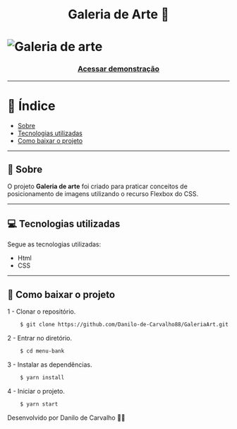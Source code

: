 <h1 align=center>
    <p>Galeria de Arte 🎨</p>
</h1>

<h1>
    <img src="imagens/GaleriaArt3.gif" alt="Galeria de arte">
</h1>

<h3 align="center"><a href="https://danilo-de-carvalho88.github.io/GaleriaArt/">Acessar demonstração</a></h3>

---

# 📑 Índice

- [Sobre](#-sobre)
- [Tecnologias utilizadas](#💻-tecnologias-utilizadas)
- [Como baixar o projeto](#-como-baixar-o-projeto)

---

## 📖 Sobre
O projeto **Galeria de arte** foi criado para praticar conceitos de posicionamento de imagens utilizando o recurso Flexbox do CSS.

---

## 💻 Tecnologias utilizadas
Segue as tecnologias utilizadas:
- Html
- CSS

---

## 💽 Como baixar o projeto

1 - Clonar o repositório.

```bash
    $ git clone https://github.com/Danilo-de-Carvalho88/GaleriaArt.git
```

2 - Entrar no diretório.

```bash
    $ cd menu-bank 
```

3 - Instalar as dependências.

```bash
    $ yarn install 
```

4 - Iniciar o projeto.

```bash
    $ yarn start
```

Desenvolvido por Danilo de Carvalho 👨‍🎨